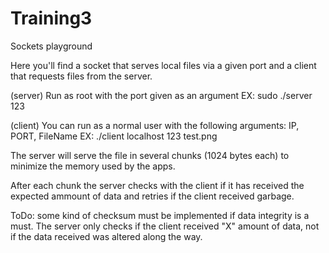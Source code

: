 # Training3
Sockets playground

Here you'll find a socket that serves local files via a given port and a client that requests files from the server.

(server)
Run as root with the port given as an argument
 EX: sudo ./server 123

(client)
You can run as a normal user with the following arguments: IP, PORT, FileName
 EX: ./client localhost 123 test.png


The server will serve the file in several chunks (1024 bytes each) to minimize the memory used by the apps. 

After each chunk the server checks with the client if it has received the expected ammount of data and retries if the client received garbage.

ToDo: some kind of checksum must be implemented if data integrity is a must. The server only checks if the client received "X" amount of data, not if the data received was altered along the way.
